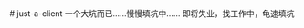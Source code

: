 <meta http-equiv="content-type" content="text/html; charset=UTF-8">
# just-a-client
一个大坑而已……慢慢填坑中……
即将失业，找工作中，龟速填坑
